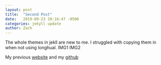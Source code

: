 ```yaml
---
layout: post
title:  "Second Post"
date:   2019-09-23 20:16:47 -0500
categories: jekyll update
author: Zach
---
```

The whole themes in jekll are new to me. I struggled with copying them in when not using longhual.
IMG1
IMG2


My previous [website](https://zacharyanelson.github.io/Csci340/labs/lab2/)
and my [github](https://github.com/ZacharyANelson)
